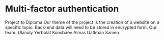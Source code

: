 # Multi-factor authentication
Project to Diploma
Our theme of the project is the creation of a website on a specific topic. Back-end data will need to be stored in encrypted form.
Our team:
Ulanuly Yerbolat
Konsbaev Almas
Uatkhan Samen
